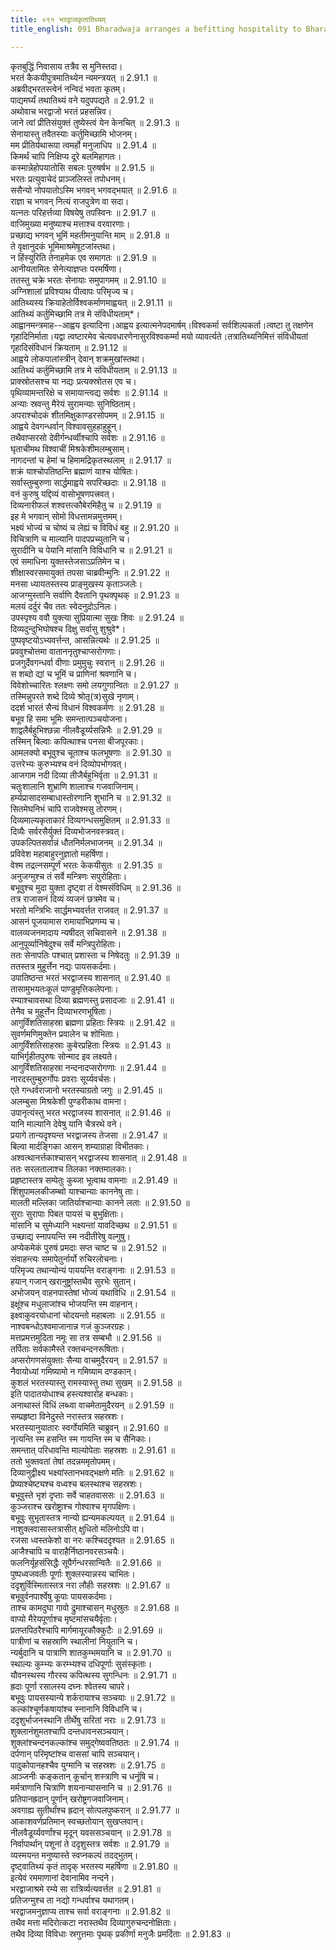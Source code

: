 ```yaml
---
title: ०९१ भरद्वाजकृतातिथ्यम्
title_english: 091 Bharadwaja arranges a befitting hospitality to Bharata

---
```

<div class="audioEmbed"  caption="श्रीराम-हरिसीताराममूर्ति-घनपाठिभ्यां वचनम्" src="https://archive.org/download/Ramayana-recitation-Sriram-harisItArAmamUrti-Ghanapaati-v2/Kanda_2/Kanda_2_AYK-091-Bharadwajakrutha_Maathidyam.mp3"></div>

कृतबुद्धिं निवासाय तत्रैव स मुनिस्तदा।  
भरतं कैकयीपुत्रमातिथ्येन न्यमन्त्रयत् ॥ 2.91.1 ॥   
अब्रवीद्भरतस्त्वेनं नन्विदं भवता कृतम्।  
पाद्यमर्घ्यं तथातिथ्यं वने यदुपपद्यते ॥ 2.91.2 ॥   
अथोवाच भरद्वाजो भरतं प्रहसन्निव।  
जाने त्वां प्रीतिसंयुक्तं तुष्येस्त्वं येन केनचित् ॥ 2.91.3 ॥   
सेनायास्तु तवैतस्याः कर्तुमिच्छामि भोजनम्।  
मम प्रीतिर्यथारूपा त्वमर्हो मनुजाधिप ॥ 2.91.4 ॥   
किमर्थं चापि निक्षिप्य दूरे बलमिहागतः।  
कस्मान्नेहोपयातोसि सबलः पुरुषर्षभ ॥ 2.91.5 ॥   
भरतः प्रत्युवाचेदं प्राञ्जलिस्तं तपोधनम्।  
ससैन्यो नोपयातोऽस्मि भगवन् भगवद्भयात् ॥ 2.91.6 ॥   
राज्ञा च भगवन् नित्यं राजपुत्रेण वा सदा।  
यत्नतः परिहर्त्तव्या विषयेषु तपस्विनः ॥ 2.91.7 ॥   
वाजिमुख्या मनुष्याश्च मत्ताश्च वरवारणाः।  
प्रच्छाद्य भगवन् भूमिं महतीमनुयान्ति माम् ॥ 2.91.8 ॥   
ते वृक्षानुदकं भूमिमाश्रमेषूटजांस्तथा।  
न हिंस्युरिति तेनाहमेक एव समागतः ॥ 2.91.9 ॥   
आनीयतामितः सेनेत्याज्ञप्तः परमर्षिणा।  
ततस्तु चक्रे भरतः सेनायाः समुपागमम् ॥ 2.91.10 ॥   
अग्निशालां प्रविश्याथ पीत्वापः परिमृज्य च।  
आतिथ्यस्य क्रियाहेतोर्विश्वकर्माणमाह्वयत् ॥ 2.91.11 ॥   
आतिथ्यं कर्तुमिच्छामि तत्र मे संविधीयताम्\*।  
आह्वानमन्त्रमाह--आह्वय इत्यादिना।आह्वय इत्यात्मनेपदमार्षम्।विश्वकर्मा सर्वशिल्पकर्ता।त्वष्टा तु तक्षणेन गृहादिनिर्माता।यद्वा त्वष्टारमेव चेत्यवधारणेनासुरविश्वकर्म्मा मयो व्यावर्त्यते।तत्रातिथ्यनिमित्तं संविधीयतां गृहादिसंविधानं क्रियताम् ॥ 2.91.12 ॥   
आह्वये लोकपालांस्त्रीन् देवान् शक्रमुखांस्तथा।  
आतिथ्यं कर्तुमिच्छामि तत्र मे संविधीयताम् ॥ 2.91.13 ॥   
प्राक्स्रोतसश्च या नद्यः प्रत्यक्स्रोतस एव च।  
पृथिव्यामन्तरिक्षे च समायान्त्वद्य सर्वशः ॥ 2.91.14 ॥   
अन्याः स्रवन्तु मैरेयं सुरामन्याः सुनिष्ठिताम्।  
अपराश्चोदकं शीतमिक्षुकाण्डरसोपमम् ॥ 2.91.15 ॥   
आह्वये देवगन्धर्वान् विश्वावसुहहाहुहून्।  
तथैवाप्सरसो देवीर्गन्धर्व्वीश्चापि सर्वशः ॥ 2.91.16 ॥   
घृताचीमथ विश्वाचीं मिश्रकेशीमलम्बुसाम्।  
नागदन्तां च हेमां च हिमामद्रिकृतस्थलाम् ॥ 2.91.17 ॥   
शक्रं याश्चोपतिष्ठन्ति ब्रह्माणं याश्च योषितः।  
सर्वास्तुम्बुरुणा सार्द्धमाह्वये सपरिच्छदाः ॥ 2.91.18 ॥   
वनं कुरुषु यद्दिव्यं वासोभूषणपत्त्रवत्।  
दिव्यनारीफलं शश्वत्तत्कौबेरमिहैतु च ॥ 2.91.19 ॥   
इह मे भगवान् सोमो विधत्तामन्नमुत्तमम्।  
भक्ष्यं भोज्यं च चोष्यं च लेह्यं च विविधं बहु ॥ 2.91.20 ॥   
विचित्राणि च माल्यानि पादपप्रच्युतानि च।  
सुरादीनि च पेयानि मांसानि विविधानि च ॥ 2.91.21 ॥   
एवं समाधिना युक्तस्तेजसाऽप्रतिमेन च।  
शीक्षास्वरसमायुक्तं तपसा चाब्रवीन्मुनिः ॥ 2.91.22 ॥   
मनसा ध्यायतस्तस्य प्राङ्मुखस्य कृताञ्जलेः।  
आजग्मुस्तानि सर्वाणि दैवतानि पृथक्पृथक् ॥ 2.91.23 ॥   
मलयं दर्दुरं चैव ततः स्वेदनुदो़ऽनिलः।  
उपस्पृश्य ववौ युक्त्या सुप्रियात्मा सुखः शिवः ॥ 2.91.24 ॥   
दिव्यदुन्दुभिघोषश्च दिक्षु सर्वासु शुश्रुवे\*।  
पुष्पवृष्टयोऽभ्यवर्त्तन्त, आसन्नित्यर्थः ॥ 2.91.25 ॥   
प्रववुश्चोत्तमा वाताननृतुश्चाप्सरोगणाः।  
प्रजगुर्देवगन्धर्वा वीणाः प्रमुमुचुः स्वरान् ॥ 2.91.26 ॥   
स शब्दो द्यां च भूमिं च प्राणिनां श्रवणानि च।  
विवेशोच्चारितः श्लक्ष्णः समो लयगुणान्वितः ॥ 2.91.27 ॥   
तस्मिन्नुपरते शब्दे दिव्ये श्रोतृ(त्र)सुखे नृणाम्।  
ददर्श भारतं सैन्यं विधानं विश्वकर्मणः ॥ 2.91.28 ॥   
बभूव हि समा भूमिः समन्तात्पञ्चयोजना।  
शाद्वलैर्बहुभिश्छन्ना नीलवैडूर्य्यसन्निभैः ॥ 2.91.29 ॥   
तस्मिन् बिल्वाः कपित्थाश्च पनसा बीजपूरकाः।  
आमलक्यो बभूवुश्च चूताश्च फलभूषणाः ॥ 2.91.30 ॥   
उत्तरेभ्यः कुरुभ्यश्च वनं दिव्योपभोगवत्।  
आजगाम नदी दिव्या तीजैर्बहुभिर्वृता ॥ 2.91.31 ॥   
चतुःशालानि शुभ्राणि शालाश्च गजवाजिनाम्।  
हर्म्यप्रासादसम्बाधास्तोरणानि शुभानि च ॥ 2.91.32 ॥   
सितमेघनिभं चापि राजवेश्मसु तोरणम्।  
दिव्यमाल्यकृताकारं दिव्यगन्धसमुक्षितम् ॥ 2.91.33 ॥   
दिव्यैः सर्वरसैर्युक्तं दिव्यभोजनवस्त्रवत्।  
उपकल्पितसर्वान्नं धौतनिर्मलभाजनम् ॥ 2.91.34 ॥   
प्रविवेश महाबाहुरनुज्ञातो महर्षिणा।  
वेश्म तद्रत्नसम्पूर्णं भरतः केकयीसुतः ॥ 2.91.35 ॥   
अनुजग्मुश्च तं सर्वे मन्त्रिणः सपुरोहिताः।  
बभूवुश्च मुदा युक्ता दृष्ट्वा तं वेश्मसंविधिम् ॥ 2.91.36 ॥   
तत्र राजासनं दिव्यं व्यजनं छत्रमेव च।  
भरतो मन्त्रिभिः सार्द्धमभ्यवर्त्तत राजवत् ॥ 2.91.37 ॥   
आसनं पूजयामास रामायाभिप्रणम्य च।  
वालव्यजनमादाय न्यषीदत् सचिवासने ॥ 2.91.38 ॥   
आनुपूर्व्यानिषेदुश्च सर्वे मन्त्रिपुरोहिताः।  
ततः सेनापतिः पश्चात् प्रशास्ता च निषेदतुः ॥ 2.91.39 ॥   
ततस्तत्र मुहूर्त्तेन नद्यः पायसकर्दमाः।  
उपातिष्ठन्त भरतं भरद्वाजस्य शासनात् ॥ 2.91.40 ॥   
तासामुभयतःकूलं पाण्डुमृत्तिकलेपनाः।  
रम्याश्चावसथा दिव्या ब्रह्मणस्तु प्रसादजाः ॥ 2.91.41 ॥   
तेनैव च मुहूर्त्तेन दिव्याभरणभूषिताः।  
आगुर्विंशतिसाहस्रा ब्रह्मणा प्रहिताः स्त्रियः ॥ 2.91.42 ॥   
सुवर्णमणिमुक्तेन प्रवालेन च शोभिताः।  
आगुर्विंशतिसाहस्राः कुबेरप्रहिताः स्त्रियः ॥ 2.91.43 ॥   
याभिर्गृहीतपुरुषः सोन्माद इव लक्ष्यते।  
आगुर्विंशतिसाहस्रा नन्दनादप्सरोगणाः ॥ 2.91.44 ॥   
नारदस्तुम्बुरुर्गोपः प्रवराः सूर्य्यवर्चसः।  
एते गन्धर्वराजानो भरतस्याग्रतो जगुः ॥ 2.91.45 ॥   
अलम्बुसा मिश्रकेशी पुण्डरीकाथ वामना।  
उपानृत्यंस्तु भरत भरद्वाजस्य शासनात् ॥ 2.91.46 ॥   
यानि माल्यानि देवेषु यानि चैत्ररथे वने।  
प्रयागे तान्यदृश्यन्त भरद्वाजस्य तेजसा ॥ 2.91.47 ॥   
बिल्वा मार्दङ्गिका आसन् शम्याग्राहा विभीतकाः।  
अश्वत्थानर्त्तकाश्चासन् भरद्वाजस्य शासनात् ॥ 2.91.48 ॥   
ततः सरलतालाश्च तिलका नक्तमालकाः।  
प्रहृष्टास्तत्र सम्पेतुः कुब्जा भूत्वाथ वामनाः ॥ 2.91.49 ॥   
शिंशुपामलकीजम्ब्वो याश्चान्याः काननेषु ताः।  
मालती मल्लिका जातिर्याश्चान्याः कानने लताः ॥ 2.91.50 ॥   
सुराः सुरापाः पिबत पायसं च बुभुक्षिताः।  
मांसानि च सुमेध्यानि भक्ष्यन्तां यावदिच्छथ ॥ 2.91.51 ॥   
उच्छाद्य स्नापयन्ति स्म नदीतीरेषु वल्गुषु।  
अप्येकमेकं पुरुषं प्रमदाः सप्त चाष्ट च ॥ 2.91.52 ॥   
संवाहन्त्यः समापेतुर्नार्यो रुचिरलोचनाः।  
परिमृज्य तथान्योन्यं पाययन्ति वराङ्गनाः ॥ 2.91.53 ॥   
हयान् गजान् खरानुष्ट्रांस्तथैव सुरभेः सुतान्।  
अभोजयन् वाहनपास्तेषां भोज्यं यथाविधि ॥ 2.91.54 ॥   
इक्षूंश्च मधुलाजांश्च भोजयन्ति स्म वाहनान्।  
इक्ष्वाकुवरयोधानां चोदयन्तो महाबलाः ॥ 2.91.55 ॥   
नाश्वबन्धोऽश्वमाजानान्न गजं कुञ्जरग्रहः।  
मत्तप्रमत्तमुदिता नमूः सा तत्र सम्बभौ ॥ 2.91.56 ॥   
तर्पिताः सर्वकामैस्ते रक्तचन्दनरूषिताः।  
अप्सरोगणसंयुक्ताः सैन्या वाचमुदैरयन् ॥ 2.91.57 ॥   
नैवायोध्यां गमिष्यामो न गमिष्याम दण्डकान्।  
कुशलं भरतस्यास्तु रामस्यास्तु तथा सुखम् ॥ 2.91.58 ॥   
इति पादातयोधाश्च हस्त्यश्वारोह बन्धकाः।  
अनाथास्तं विधिं लब्ध्वा वाचमेतामुदैरयन् ॥ 2.91.59 ॥   
सम्प्रहृष्टा विनेदुस्ते नरास्तत्र सहस्रशः।  
भरतस्यानुयातारः स्वर्गोयमिति चाब्रुवन् ॥ 2.91.60 ॥   
नृत्यन्ति स्म हसन्ति स्म गायन्ति स्म च सैनिकाः।  
समन्तात् परिधावन्ति माल्योपेताः सहस्रशः ॥ 2.91.61 ॥   
ततो भुक्तवतां तेषां तदन्नममृतोपमम्।  
दिव्यानुद्वीक्ष्य भक्ष्यांस्तानभवद्भक्षणे मतिः ॥ 2.91.62 ॥   
प्रेष्याश्चेष्ट्यश्च वध्वश्च बलस्थाश्च सहस्रशः।  
बभूवुस्ते भृशं दृप्ताः सर्वे चाहतवाससः ॥ 2.91.63 ॥   
कुञ्जराश्च खरोष्ट्राश्च गोश्वाश्च मृगपक्षिणः।  
बभूवुः सुभृतास्तत्र नान्यो ह्यन्यमकल्पयत् ॥ 2.91.64 ॥   
नाशुक्लवासास्तत्रासीत् क्षुधितो मलिनोऽपि वा।  
रजसा ध्वस्तकेशो वा नरः कश्चिददृश्यत ॥ 2.91.65 ॥   
आजैश्चापि च वाराहैर्निष्ठानवरसञ्चयैः।  
फलनिर्यूहसंसिद्धैः सूपैर्गन्धरसान्वितैः ॥ 2.91.66 ॥   
पुष्पध्वजवतीः पूर्णाः शुक्लस्यान्नस्य चाभितः।  
ददृशुर्विस्मितास्तत्र नरा लौहीः सहस्रशः ॥ 2.91.67 ॥   
बभूवुर्वनपार्श्वेषु कूपाः पायसकर्दमाः।  
ताश्च कामदुघा गावो द्रुमाश्चासन् मधुस्रुतः ॥ 2.91.68 ॥   
वाप्यो मैरेयपूर्णाश्च मृष्टमांसचयैर्वृताः।  
प्रतप्तपिठरैश्चापि मार्गमायूरकौक्कुटैः ॥ 2.91.69 ॥   
पात्रीणां च सहस्राणि स्थालीनां नियुतानि च।  
न्यर्बुदानि च पात्राणि शातकुम्भमयानि च ॥ 2.91.70 ॥   
स्थाल्यः कुम्भ्यः करम्भ्यश्च दधिपूर्णाः सुसंस्कृताः।  
यौवनस्थस्य गौरस्य कपित्थस्य सुगन्धिनः ॥ 2.91.71 ॥   
ह्रदाः पूर्णा रसालस्य दघ्नः श्वेतस्य चापरे।  
बभूवुः पायसस्यान्ये शर्करायाश्च सञ्चयाः ॥ 2.91.72 ॥   
कल्कांश्चूर्णकषायांश्च स्नानानि विविधानि च।  
ददृशुर्भाजनस्थानि तीर्थेषु सरितां नराः ॥ 2.91.73 ॥   
शुक्लानंशुमतश्चापि दन्तधावनसञ्चयान्।  
शुक्लांश्चन्दनकल्कांश्च समुद्गेष्ववतिष्ठतः ॥ 2.91.74 ॥   
दर्पणान् परिमृष्टांश्च वाससां चापि सञ्चयान्।  
पादुकोपानहश्चैव युग्मानि च सहस्रशः ॥ 2.91.75 ॥   
आञ्जनीः कङ्कतान् कूर्चान् शस्त्राणि च धनूंषि च।  
मर्मत्राणानि चित्राणि शयनान्यासनानि च ॥ 2.91.76 ॥   
प्रतिपानह्रदान् पूर्णान् खरोष्ट्रगजवाजिनाम्।  
अवगाह्य सुतीर्थांश्च ह्रदान् सोत्पलपुष्करान् ॥ 2.91.77 ॥   
आकाशवर्णप्रतिमान् स्वच्छतोयान् सुखप्लवान्।  
नीलवैडूर्य्यवर्णांश्च मृदून् यवससञ्चयान् ॥ 2.91.78 ॥   
निर्वापार्थान् पशूनां ते ददृशुस्तत्र सर्वशः ॥ 2.91.79 ॥   
व्यस्मयन्त मनुष्यास्ते स्वप्नकल्पं तदद्भुतम्।  
दृष्ट्वातिथ्यं कृतं तादृक् भरतस्य महर्षिणा ॥ 2.91.80 ॥   
इत्येवं रममाणानां देवानामिव नन्दने।  
भरद्वाजाश्रमे रम्ये सा रात्रिर्व्यत्यवर्त्तत ॥ 2.91.81 ॥   
प्रतिजग्मुश्च ता नद्यो गन्धर्वाश्च यथागतम्।  
भरद्वाजमनुज्ञाप्य ताश्च सर्वा वराङ्गनाः ॥ 2.91.82 ॥   
तथैव मत्ता मदिरोत्कटा नरास्तथैव दिव्यागुरुचन्दनोक्षिताः।  
तथैव दिव्या विविधाः स्रगुत्तमाः पृथक् प्रकीर्णा मनुजैः प्रमर्दिताः ॥ 2.91.83 ॥   
